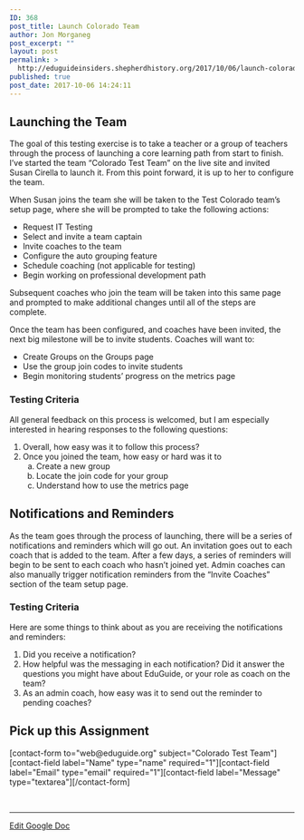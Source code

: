 ```yaml
---
ID: 368
post_title: Launch Colorado Team
author: Jon Morganeg
post_excerpt: ""
layout: post
permalink: >
  http://eduguideinsiders.shepherdhistory.org/2017/10/06/launch-colorado-team/
published: true
post_date: 2017-10-06 14:24:11
---
```

<h2>Launching the Team</h2>
The goal of this testing exercise is to take a teacher or a group of teachers through the process of launching a core learning path from start to finish. I’ve started the team “Colorado Test Team” on the live site and invited Susan Cirella to launch it. From this point forward, it is up to her to configure the team.

When Susan joins the team she will be taken to the Test Colorado team’s setup page, where she will be prompted to take the following actions:
<ul>
 	<li>Request IT Testing</li>
 	<li>Select and invite a team captain</li>
 	<li>Invite coaches to the team</li>
 	<li>Configure the auto grouping feature</li>
 	<li>Schedule coaching (not applicable for testing)</li>
 	<li>Begin working on professional development path</li>
</ul>
Subsequent coaches who join the team will be taken into this same page and prompted to make additional changes until all of the steps are complete.

Once the team has been configured, and coaches have been invited, the next big milestone will be to invite students. Coaches will want to:
<ul>
 	<li>Create Groups on the Groups page</li>
 	<li>Use the group join codes to invite students</li>
 	<li>Begin monitoring students’ progress on the metrics page</li>
</ul>
<h3>Testing Criteria</h3>
All general feedback on this process is welcomed, but I am especially interested in hearing responses to the following questions:
<ol>
 	<li>Overall, how easy was it to follow this process?</li>
 	<li>Once you joined the team, how easy or hard was it to
<ol type="a">
 	<li>Create a new group</li>
 	<li>Locate the join code for your group</li>
 	<li>Understand how to use the metrics page</li>
</ol>
</li>
</ol>
<h2>Notifications and Reminders</h2>
As the team goes through the process of launching, there will be a series of notifications and reminders which will go out. An invitation goes out to each coach that is added to the team. After a few days, a series of reminders will begin to be sent to each coach who hasn’t joined yet. Admin coaches can also manually trigger notification reminders from the “Invite Coaches” section of the team setup page.
<h3>Testing Criteria</h3>
Here are some things to think about as you are receiving the notifications and reminders:
<ol>
 	<li>Did you receive a notification?</li>
 	<li>How helpful was the messaging in each notification? Did it answer the questions you might have about EduGuide, or your role as coach on the team?</li>
 	<li>As an admin coach, how easy was it to send out the reminder to pending coaches?</li>
</ol>
<h2></h2>
<h2>Pick up this Assignment</h2>
[contact-form to="web@eduguide.org" subject="Colorado Test Team"][contact-field label="Name" type="name" required="1"][contact-field label="Email" type="email" required="1"][contact-field label="Message" type="textarea"][/contact-form]

&nbsp;

<hr />

<a href="https://docs.google.com/document/d/1USjm7yc5-1ftpSXbdmHBikZGHifR13Jd8vfADBi4RUE/edit?usp=sharing">Edit Google Doc</a>